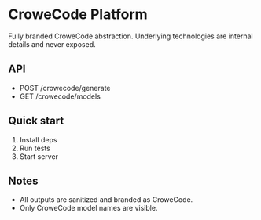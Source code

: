 # CroweCode Platform

Fully branded CroweCode abstraction. Underlying technologies are internal details and never exposed.

## API

- POST /crowecode/generate
- GET /crowecode/models

## Quick start

1. Install deps
2. Run tests
3. Start server

## Notes

- All outputs are sanitized and branded as CroweCode.
- Only CroweCode model names are visible.
